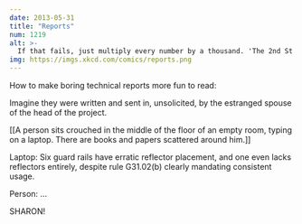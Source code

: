 ```yaml
---
date: 2013-05-31
title: "Reports"
num: 1219
alt: >-
  If that fails, just multiply every number by a thousand. 'The 2nd St speed limit should be set at 25,000 mph, which would likely have prevented 1,000 of the intersection's 3,000 serious accidents last month.'
img: https://imgs.xkcd.com/comics/reports.png
---
```

How to make boring technical reports more fun to read: 

Imagine they were written and sent in, unsolicited, by the estranged spouse of the head of the project.

[[A person sits crouched in the middle of the floor of an empty room, typing on a laptop. There are books and papers scattered around him.]]

Laptop: Six guard rails have erratic reflector placement, and one even lacks reflectors entirely, despite rule G31.02(b) clearly mandating consistent usage.

Person: ...

SHARON!

